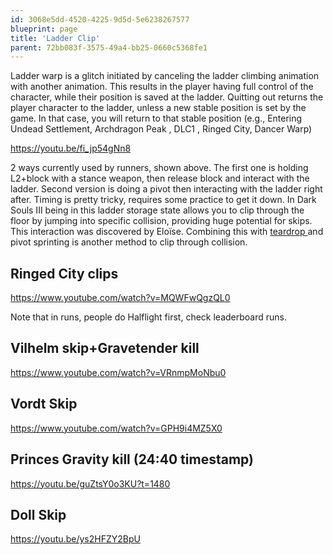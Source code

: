```yaml
---
id: 3068e5dd-4520-4225-9d5d-5e6238267577
blueprint: page
title: 'Ladder Clip'
parent: 72bb083f-3575-49a4-bb25-0660c5368fe1
---
```

Ladder warp is a glitch initiated by canceling the ladder climbing animation with another animation. This results in the player having full control of the character, while their position is saved at the ladder. Quitting out returns the player character to the ladder, unless a new stable position is set by the game. In that case, you will return to that stable position (e.g., Entering Undead Settlement, Archdragon Peak , DLC1 , Ringed City, Dancer Warp)

https://youtu.be/fi_jp54gNn8

2 ways currently used by runners, shown above. The first one is holding L2+block with a stance weapon, then release block and interact with the ladder. Second version is doing a pivot then interacting with the ladder right after. Timing is pretty tricky, requires some practice to get it down. In Dark Souls III being in this ladder storage state allows you to clip through the floor by jumping into specific collision, providing huge potential for skips. This interaction was discovered by Eloïse. Combining this with [teardrop ](https://soulsspeedruns.com/darksouls3/teardrop)and pivot sprinting is another method to clip through collision.

## Ringed City clips

https://www.youtube.com/watch?v=MQWFwQgzQL0

Note that in runs, people do Halflight first, check leaderboard runs.

## Vilhelm skip+Gravetender kill

https://www.youtube.com/watch?v=VRnmpMoNbu0

## Vordt Skip

https://www.youtube.com/watch?v=GPH9i4MZ5X0

## Princes Gravity kill (24:40 timestamp)

https://youtu.be/guZtsY0o3KU?t=1480

## Doll Skip

https://youtu.be/ys2HFZY2BpU
